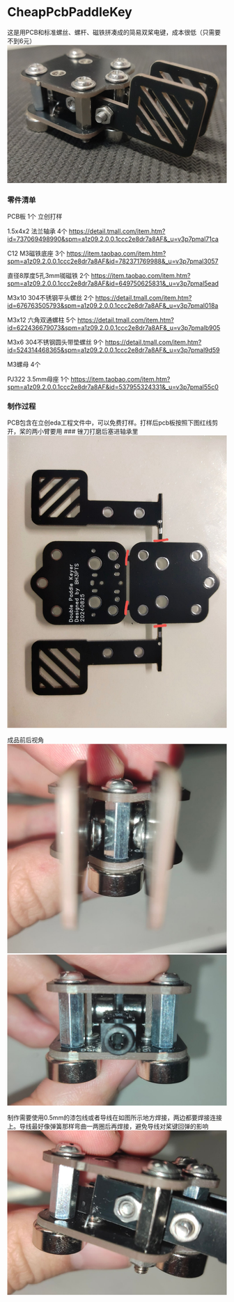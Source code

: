 # CheapPcbPaddleKey

这是用PCB和标准螺丝、螺杆、磁铁拼凑成的简易双桨电键，成本很低（只需要不到6元）
![image](/mianpic.jpg)

### 零件清单
PCB板 1个 立创打样

1.5x4x2 法兰轴承 4个 https://detail.tmall.com/item.htm?id=737069498990&spm=a1z09.2.0.0.1ccc2e8dr7a8AF&_u=v3p7pmal71ca

C12 M3磁铁底座 3个 https://item.taobao.com/item.htm?spm=a1z09.2.0.0.1ccc2e8dr7a8AF&id=782371769988&_u=v3p7pmal3057

直径8厚度5孔3mm铷磁铁 2个 https://item.taobao.com/item.htm?spm=a1z09.2.0.0.1ccc2e8dr7a8AF&id=649750625831&_u=v3p7pmal5ead

M3x10 304不锈钢平头螺丝 2个 https://detail.tmall.com/item.htm?id=676763505793&spm=a1z09.2.0.0.1ccc2e8dr7a8AF&_u=v3p7pmal018a

M3x12 六角双通螺柱 5个 https://detail.tmall.com/item.htm?id=622436679073&spm=a1z09.2.0.0.1ccc2e8dr7a8AF&_u=v3p7pmalb905

M3x6 304不锈钢圆头带垫螺丝 9个 https://detail.tmall.com/item.htm?id=524314468365&spm=a1z09.2.0.0.1ccc2e8dr7a8AF&_u=v3p7pmal9d59

M3螺母 4个

PJ322 3.5mm母座 1个 https://item.taobao.com/item.htm?spm=a1z09.2.0.0.1ccc2e8dr7a8AF&id=537955324331&_u=v3p7pmal55c0


### 制作过程
PCB包含在立创eda工程文件中，可以免费打样。打样后pcb板按照下图红线剪开，桨的两小臂要用 ### 锉刀打磨后塞进轴承里
![image](/pcbpic.jpg)

成品前后视角
![image](/fwdpic.jpg)
![image](/backpic.jpg)

制作需要使用0.5mm的漆包线或者导线在如图所示地方焊接，两边都要焊接连接上。导线最好像弹簧那样弯曲一两圈后再焊接，避免导线对桨键回弹的影响
![image](/weldpic.jpg)
